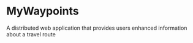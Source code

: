 # MyWaypoints
A distributed web application that provides users enhanced information about a travel route
